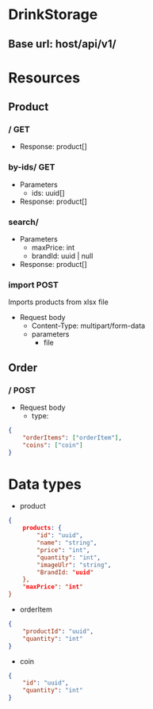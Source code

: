 # DrinkStorage

## Base url: host/api/v1/

# Resources

## Product

### / GET
- Response: product[]

### by-ids/ GET
- Parameters
  - ids: uuid[]
- Response: product[]

### search/
- Parameters
  - maxPrice: int
  - brandId: uuid | null
- Response: product[]

### import POST
Imports products from xlsx file
- Request body
  - Content-Type: multipart/form-data
  - parameters
    - file

## Order

### / POST
- Request body
  - type:
```json
{
    "orderItems": ["orderItem"],
    "coins": ["coin"]
}
```

# Data types
- product
```json
{
    products: {
        "id": "uuid",
        "name": "string",
        "price": "int",
        "quantity": "int",
        "imageUlr": "string",
        "BrandId: "uuid"
    },
    "maxPrice": "int"
}
```
- orderItem
```json
{
    "productId": "uuid",
    "quantity": "int"
}
```
- coin
```json
{
    "id": "uuid",
    "quantity": "int"
}
```
